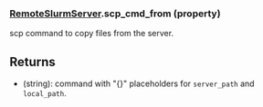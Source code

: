 ### [RemoteSlurmServer](RemoteSlurmServer.md).scp_cmd_from (property)




scp command to copy files from the server.

Returns
----------
* (string): command with "{}" placeholders for `server_path` and `local_path`.

